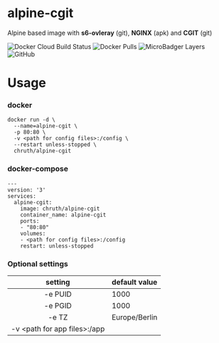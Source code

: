 # alpine-cgit

Alpine based image with **s6-ovleray** (git), **NGINX** (apk) and **CGIT** (git)

![Docker Cloud Build Status](https://img.shields.io/docker/cloud/build/chruth/alpine-cgit?style=flat-square)
![Docker Pulls](https://img.shields.io/docker/pulls/chruth/alpine-cgit?style=flat-square)
![MicroBadger Layers](https://img.shields.io/microbadger/layers/chruth/alpine-cgit?style=flat-square)
![GitHub](https://img.shields.io/github/license/chruth/alpine-cgit?style=flat-square)

# Usage

### docker

```
docker run -d \
  --name=alpine-cgit \
  -p 80:80 \
  -v <path for config files>:/config \
  --restart unless-stopped \
  chruth/alpine-cgit
```


### docker-compose

```
---
version: '3'
services:
  alpine-cgit:
    image: chruth/alpine-cgit
    container_name: alpine-cgit
    ports:
    - "80:80"
    volumes:
    - <path for config files>:/config
    restart: unless-stopped
```

### Optional settings

| setting | default value |
| :---: | --- |
| -e PUID | 1000 |
| -e PGID | 1000 |
| -e TZ | Europe/Berlin |
| -v \<path for app files\>:/app |  |
